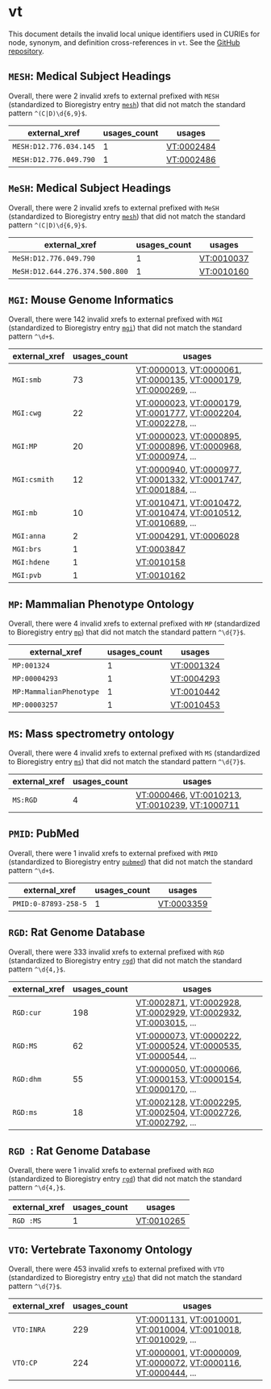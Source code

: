 # vt

This document details the invalid local unique identifiers used in CURIEs
for node, synonym, and definition cross-references in `vt`. See the [GitHub repository](https://github.com/AnimalGenome/vertebrate-trait-ontology).


## `MESH`: Medical Subject Headings

Overall, there were 2 invalid
xrefs to external prefixed with `MESH` (standardized to Bioregistry
entry [`mesh`](https://bioregistry.io/mesh)) that
did not match the standard pattern `^(C|D)\d{6,9}$`.

| external_xref          |   usages_count | usages                                          |
|------------------------|----------------|-------------------------------------------------|
| `MESH:D12.776.034.145` |              1 | [VT:0002484](https://bioregistry.io/VT:0002484) |
| `MESH:D12.776.049.790` |              1 | [VT:0002486](https://bioregistry.io/VT:0002486) |

## `MeSH`: Medical Subject Headings

Overall, there were 2 invalid
xrefs to external prefixed with `MeSH` (standardized to Bioregistry
entry [`mesh`](https://bioregistry.io/mesh)) that
did not match the standard pattern `^(C|D)\d{6,9}$`.

| external_xref                  |   usages_count | usages                                          |
|--------------------------------|----------------|-------------------------------------------------|
| `MeSH:D12.776.049.790`         |              1 | [VT:0010037](https://bioregistry.io/VT:0010037) |
| `MeSH:D12.644.276.374.500.800` |              1 | [VT:0010160](https://bioregistry.io/VT:0010160) |

## `MGI`: Mouse Genome Informatics

Overall, there were 142 invalid
xrefs to external prefixed with `MGI` (standardized to Bioregistry
entry [`mgi`](https://bioregistry.io/mgi)) that
did not match the standard pattern `^\d+$`.

| external_xref   |   usages_count | usages                                                                                                                                                                                                                                                   |
|-----------------|----------------|----------------------------------------------------------------------------------------------------------------------------------------------------------------------------------------------------------------------------------------------------------|
| `MGI:smb`       |             73 | [VT:0000013](https://bioregistry.io/VT:0000013), [VT:0000061](https://bioregistry.io/VT:0000061), [VT:0000135](https://bioregistry.io/VT:0000135), [VT:0000179](https://bioregistry.io/VT:0000179), [VT:0000269](https://bioregistry.io/VT:0000269), ... |
| `MGI:cwg`       |             22 | [VT:0000023](https://bioregistry.io/VT:0000023), [VT:0000179](https://bioregistry.io/VT:0000179), [VT:0001777](https://bioregistry.io/VT:0001777), [VT:0002204](https://bioregistry.io/VT:0002204), [VT:0002278](https://bioregistry.io/VT:0002278), ... |
| `MGI:MP`        |             20 | [VT:0000023](https://bioregistry.io/VT:0000023), [VT:0000895](https://bioregistry.io/VT:0000895), [VT:0000896](https://bioregistry.io/VT:0000896), [VT:0000968](https://bioregistry.io/VT:0000968), [VT:0000974](https://bioregistry.io/VT:0000974), ... |
| `MGI:csmith`    |             12 | [VT:0000940](https://bioregistry.io/VT:0000940), [VT:0000977](https://bioregistry.io/VT:0000977), [VT:0001332](https://bioregistry.io/VT:0001332), [VT:0001747](https://bioregistry.io/VT:0001747), [VT:0001884](https://bioregistry.io/VT:0001884), ... |
| `MGI:mb`        |             10 | [VT:0010471](https://bioregistry.io/VT:0010471), [VT:0010472](https://bioregistry.io/VT:0010472), [VT:0010474](https://bioregistry.io/VT:0010474), [VT:0010512](https://bioregistry.io/VT:0010512), [VT:0010689](https://bioregistry.io/VT:0010689), ... |
| `MGI:anna`      |              2 | [VT:0004291](https://bioregistry.io/VT:0004291), [VT:0006028](https://bioregistry.io/VT:0006028)                                                                                                                                                         |
| `MGI:brs`       |              1 | [VT:0003847](https://bioregistry.io/VT:0003847)                                                                                                                                                                                                          |
| `MGI:hdene`     |              1 | [VT:0010158](https://bioregistry.io/VT:0010158)                                                                                                                                                                                                          |
| `MGI:pvb`       |              1 | [VT:0010162](https://bioregistry.io/VT:0010162)                                                                                                                                                                                                          |

## `MP`: Mammalian Phenotype Ontology

Overall, there were 4 invalid
xrefs to external prefixed with `MP` (standardized to Bioregistry
entry [`mp`](https://bioregistry.io/mp)) that
did not match the standard pattern `^\d{7}$`.

| external_xref           |   usages_count | usages                                          |
|-------------------------|----------------|-------------------------------------------------|
| `MP:001324`             |              1 | [VT:0001324](https://bioregistry.io/VT:0001324) |
| `MP:00004293`           |              1 | [VT:0004293](https://bioregistry.io/VT:0004293) |
| `MP:MammalianPhenotype` |              1 | [VT:0010442](https://bioregistry.io/VT:0010442) |
| `MP:00003257`           |              1 | [VT:0010453](https://bioregistry.io/VT:0010453) |

## `MS`: Mass spectrometry ontology

Overall, there were 4 invalid
xrefs to external prefixed with `MS` (standardized to Bioregistry
entry [`ms`](https://bioregistry.io/ms)) that
did not match the standard pattern `^\d{7}$`.

| external_xref   |   usages_count | usages                                                                                                                                                                                             |
|-----------------|----------------|----------------------------------------------------------------------------------------------------------------------------------------------------------------------------------------------------|
| `MS:RGD`        |              4 | [VT:0000466](https://bioregistry.io/VT:0000466), [VT:0010213](https://bioregistry.io/VT:0010213), [VT:0010239](https://bioregistry.io/VT:0010239), [VT:1000711](https://bioregistry.io/VT:1000711) |

## `PMID`: PubMed

Overall, there were 1 invalid
xrefs to external prefixed with `PMID` (standardized to Bioregistry
entry [`pubmed`](https://bioregistry.io/pubmed)) that
did not match the standard pattern `^\d+$`.

| external_xref        |   usages_count | usages                                          |
|----------------------|----------------|-------------------------------------------------|
| `PMID:0-87893-258-5` |              1 | [VT:0003359](https://bioregistry.io/VT:0003359) |

## `RGD`: Rat Genome Database

Overall, there were 333 invalid
xrefs to external prefixed with `RGD` (standardized to Bioregistry
entry [`rgd`](https://bioregistry.io/rgd)) that
did not match the standard pattern `^\d{4,}$`.

| external_xref   |   usages_count | usages                                                                                                                                                                                                                                                   |
|-----------------|----------------|----------------------------------------------------------------------------------------------------------------------------------------------------------------------------------------------------------------------------------------------------------|
| `RGD:cur`       |            198 | [VT:0002871](https://bioregistry.io/VT:0002871), [VT:0002928](https://bioregistry.io/VT:0002928), [VT:0002929](https://bioregistry.io/VT:0002929), [VT:0002932](https://bioregistry.io/VT:0002932), [VT:0003015](https://bioregistry.io/VT:0003015), ... |
| `RGD:MS`        |             62 | [VT:0000073](https://bioregistry.io/VT:0000073), [VT:0000222](https://bioregistry.io/VT:0000222), [VT:0000524](https://bioregistry.io/VT:0000524), [VT:0000535](https://bioregistry.io/VT:0000535), [VT:0000544](https://bioregistry.io/VT:0000544), ... |
| `RGD:dhm`       |             55 | [VT:0000050](https://bioregistry.io/VT:0000050), [VT:0000066](https://bioregistry.io/VT:0000066), [VT:0000153](https://bioregistry.io/VT:0000153), [VT:0000154](https://bioregistry.io/VT:0000154), [VT:0000170](https://bioregistry.io/VT:0000170), ... |
| `RGD:ms`        |             18 | [VT:0002128](https://bioregistry.io/VT:0002128), [VT:0002295](https://bioregistry.io/VT:0002295), [VT:0002504](https://bioregistry.io/VT:0002504), [VT:0002726](https://bioregistry.io/VT:0002726), [VT:0002792](https://bioregistry.io/VT:0002792), ... |

## `RGD `: Rat Genome Database

Overall, there were 1 invalid
xrefs to external prefixed with `RGD ` (standardized to Bioregistry
entry [`rgd`](https://bioregistry.io/rgd)) that
did not match the standard pattern `^\d{4,}$`.

| external_xref   |   usages_count | usages                                          |
|-----------------|----------------|-------------------------------------------------|
| `RGD :MS`       |              1 | [VT:0010265](https://bioregistry.io/VT:0010265) |

## `VTO`: Vertebrate Taxonomy Ontology

Overall, there were 453 invalid
xrefs to external prefixed with `VTO` (standardized to Bioregistry
entry [`vto`](https://bioregistry.io/vto)) that
did not match the standard pattern `^\d{7}$`.

| external_xref   |   usages_count | usages                                                                                                                                                                                                                                                   |
|-----------------|----------------|----------------------------------------------------------------------------------------------------------------------------------------------------------------------------------------------------------------------------------------------------------|
| `VTO:INRA`      |            229 | [VT:0001131](https://bioregistry.io/VT:0001131), [VT:0010001](https://bioregistry.io/VT:0010001), [VT:0010004](https://bioregistry.io/VT:0010004), [VT:0010018](https://bioregistry.io/VT:0010018), [VT:0010029](https://bioregistry.io/VT:0010029), ... |
| `VTO:CP`        |            224 | [VT:0000001](https://bioregistry.io/VT:0000001), [VT:0000009](https://bioregistry.io/VT:0000009), [VT:0000072](https://bioregistry.io/VT:0000072), [VT:0000116](https://bioregistry.io/VT:0000116), [VT:0000444](https://bioregistry.io/VT:0000444), ... |

